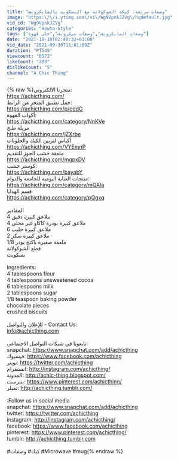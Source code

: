 ```yaml
---
title: "وصفات سريعة: كيكة الشوكولاتة مع البسكويت بالمايكرويف"
image: "https:\/\/i.ytimg.com\/vi\/Wg9VpnkJZVg\/hqdefault.jpg"
vid_id: "Wg9VpnkJZVg"
categories: "Howto-Style"
tags: ["وصفات المايكرويف","وصفات ميكرويف","حلى قهوة"]
date: "2021-10-10T02:40:32+03:00"
vid_date: "2021-09-30T11:01:09Z"
duration: "PT54S"
viewcount: "8572"
likeCount: "789"
dislikeCount: "5"
channel: "A Chic Thing"
---
```

{% raw %}متجرنا الالكتروني:<br /><a rel="nofollow" target="blank" href="https://achicthing.com/">https://achicthing.com/</a><br />حمل تطبيق المتجر من الرابط:<br /><a rel="nofollow" target="blank" href="https://achicthing.com/p/eddG">https://achicthing.com/p/eddG</a><br />أكواب القهوة:<br /><a rel="nofollow" target="blank" href="https://achicthing.com/category/NnKVe">https://achicthing.com/category/NnKVe</a><br />مريلة طبخ<br /><a rel="nofollow" target="blank" href="https://achicthing.com/jZXrbe">https://achicthing.com/jZXrbe</a><br /> أكياس لتزيين الكيك والحلويات<br /><a rel="nofollow" target="blank" href="https://achicthing.com/VYEmnP">https://achicthing.com/VYEmnP</a><br />ملعقة خشب الجوز للتقديم<br /><a rel="nofollow" target="blank" href="https://achicthing.com/mgpxDV">https://achicthing.com/mgpxDV</a><br />كوستر خشب:<br /><a rel="nofollow" target="blank" href="https://achicthing.com/bayabY">https://achicthing.com/bayabY</a><br />منتجات العناية اليومية للجامعة والدوام:<br /><a rel="nofollow" target="blank" href="https://achicthing.com/category/mQAla">https://achicthing.com/category/mQAla</a><br />قسم الهدايا<br /><a rel="nofollow" target="blank" href="https://achicthing.com/category/pQgxq">https://achicthing.com/category/pQgxq</a><br /><br />المقادير<br />4 ملاعق كبيرة دقيق<br />4 ملاعق كبيرة بودرة كاكاو غير محلى<br />6 ملاعق كبيرة حليب<br />2 ملاعق كبيرة سكر<br />1/8 ملعقة صغيرة باكنج بودر<br />قطع الشوكولاتة<br />بسكويت<br /><br />Ingredients:<br />4 tablespoons flour<br />4 tablespoons unsweetened cocoa <br />6 tablespoons milk<br />2 tablespoons sugar<br />1/8 teaspoon baking powder <br />chocolate pieces<br />crushed biscuits<br /><br />للإعلان والتواصل - Contact Us: <br />info@achicthing.com<br /><br />تابعونا في شبكات التواصل الاجتماعي:<br />snapchat: <a rel="nofollow" target="blank" href="https://www.snapchat.com/add/achicthing">https://www.snapchat.com/add/achicthing</a><br />فيسبوك: <a rel="nofollow" target="blank" href="https://www.facebook.com/achicthing">https://www.facebook.com/achicthing</a><br />تويتر: <a rel="nofollow" target="blank" href="https://twitter.com/achicthing">https://twitter.com/achicthing</a><br />انستقرام: <a rel="nofollow" target="blank" href="http://instagram.com/achicthing/">http://instagram.com/achicthing/</a><br />المدونة: <a rel="nofollow" target="blank" href="http://achic-thing.blogspot.com/">http://achic-thing.blogspot.com/</a><br />بنترست: <a rel="nofollow" target="blank" href="https://www.pinterest.com/achicthing/">https://www.pinterest.com/achicthing/</a><br />تمبلر: <a rel="nofollow" target="blank" href="http://achicthing.tumblr.com/">http://achicthing.tumblr.com/</a><br /><br />:Follow us in social media<br />snapchat: <a rel="nofollow" target="blank" href="https://www.snapchat.com/add/achicthing">https://www.snapchat.com/add/achicthing</a><br />twitter: <a rel="nofollow" target="blank" href="https://twitter.com/achicthing">https://twitter.com/achicthing</a><br />instagram: <a rel="nofollow" target="blank" href="http://instagram.com/achicthing/">http://instagram.com/achicthing/</a><br />facebook: <a rel="nofollow" target="blank" href="https://www.facebook.com/achicthing">https://www.facebook.com/achicthing</a><br />pinterest: <a rel="nofollow" target="blank" href="https://www.pinterest.com/achicthing/">https://www.pinterest.com/achicthing/</a><br />tumblr: <a rel="nofollow" target="blank" href="http://achicthing.tumblr.com">http://achicthing.tumblr.com</a><br /><br />#كيك# وصفات #Microwave #mug{% endraw %}
